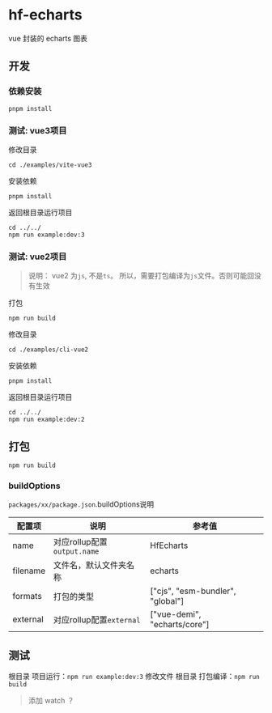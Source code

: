 # hf-echarts

vue 封装的 echarts 图表

## 开发

### 依赖安装

```shell
pnpm install
```

### 测试: vue3项目

修改目录

```
cd ./examples/vite-vue3
```

安装依赖

```
pnpm install
```

返回根目录运行项目

```
cd ../../
npm run example:dev:3
```

### 测试: vue2项目

> 说明：
> vue2 为`js`, 不是`ts`。
> 所以，需要打包编译为`js`文件。否则可能回没有生效

打包
```
npm run build
```

修改目录

```
cd ./examples/cli-vue2
```

安装依赖

```
pnpm install
```

返回根目录运行项目

```
cd ../../
npm run example:dev:2
```

## 打包

```
npm run build
```

### buildOptions

`packages/xx/package.json`.buildOptions说明

| 配置项   | 说明                        | 参考值                           |
| -------- | --------------------------- | -------------------------------- |
| name     | 对应rollup配置`output.name` | HfEcharts                        |
| filename | 文件名，默认文件夹名称      | echarts                          |
| formats  | 打包的类型                  | ["cjs", "esm-bundler", "global"] |
| external | 对应rollup配置`external`    | ["vue-demi", "echarts/core"]     |

## 测试

根目录 项目运行：`npm run example:dev:3`
修改文件 根目录 打包编译：`npm run build`
> 添加 watch ？
